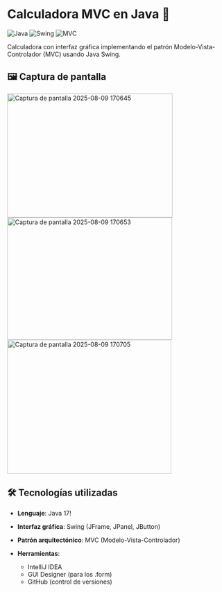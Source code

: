 # Calculadora MVC en Java 🧮

![Java](https://img.shields.io/badge/Java-17%2B-blue)
![Swing](https://img.shields.io/badge/GUI-Swing-orange)
![MVC](https://img.shields.io/badge/Arquitectura-MVC-brightgreen)

Calculadora con interfaz gráfica implementando el patrón Modelo-Vista-Controlador (MVC) usando Java Swing.

## 🖼️ Captura de pantalla
<img width="381" height="286" alt="Captura de pantalla 2025-08-09 170645" src="https://github.com/user-attachments/assets/4f0a46fa-4134-4345-bf38-97db618b119c" />
<img width="380" height="282" alt="Captura de pantalla 2025-08-09 170653" src="https://github.com/user-attachments/assets/d04e44df-2fb1-45fa-85fa-c0e08362d234" />
<img width="378" height="309" alt="Captura de pantalla 2025-08-09 170705" src="https://github.com/user-attachments/assets/d52dc13c-dff8-4d48-96d9-c98ac6eda799" />


## 🛠️ Tecnologías utilizadas
- **Lenguaje**: Java 17!

- **Interfaz gráfica**: Swing (JFrame, JPanel, JButton)
- **Patrón arquitectónico**: MVC (Modelo-Vista-Controlador)
- **Herramientas**:
  - IntelliJ IDEA
  - GUI Designer (para los .form)
  - GitHub (control de versiones)
